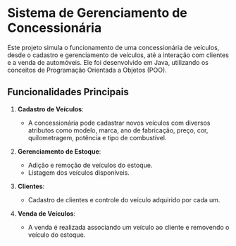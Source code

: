 # Sistema de Gerenciamento de Concessionária

Este projeto simula o funcionamento de uma concessionária de veículos, desde o cadastro e gerenciamento de veículos, até a interação com clientes e a venda de automóveis. Ele foi desenvolvido em Java, utilizando os conceitos de Programação Orientada a Objetos (POO).

## Funcionalidades Principais

1. **Cadastro de Veículos**: 
   - A concessionária pode cadastrar novos veículos com diversos atributos como modelo, marca, ano de fabricação, preço, cor, quilometragem, potência e tipo de combustível.
   
2. **Gerenciamento de Estoque**:
   - Adição e remoção de veículos do estoque.
   - Listagem dos veículos disponíveis.

3. **Clientes**:
   - Cadastro de clientes e controle do veículo adquirido por cada um.

4. **Venda de Veículos**:
   - A venda é realizada associando um veículo ao cliente e removendo o veículo do estoque.
